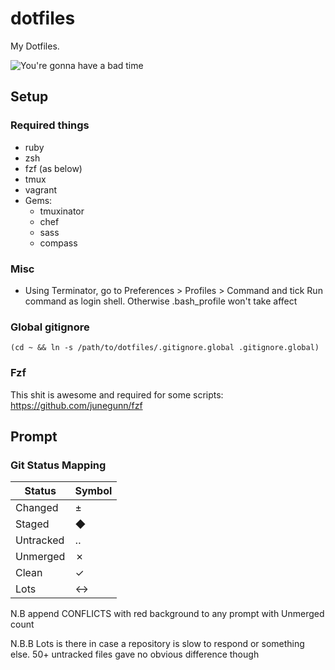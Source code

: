 dotfiles
========

My Dotfiles.

![You're gonna have a bad time](http://i.imgur.com/T4xU6RO.jpg)

## Setup

### Required things

- ruby
- zsh
- fzf (as below)
- tmux
- vagrant
- Gems:
    - tmuxinator
    - chef
    - sass
    - compass

### Misc

- Using Terminator, go to Preferences > Profiles > Command and tick Run command as login shell. Otherwise .bash_profile won't take affect

### Global gitignore

`(cd ~ && ln -s /path/to/dotfiles/.gitignore.global .gitignore.global)`

### Fzf

This shit is awesome and required for some scripts: https://github.com/junegunn/fzf

## Prompt

### Git Status Mapping

Status    | Symbol
----------|-------
Changed   |   ±
Staged    |   ◆
Untracked |   ‥
Unmerged  |   ✗
Clean     |   ✓
Lots      |   ↔

N.B append CONFLICTS with red background to any prompt with Unmerged count

N.B.B Lots is there in case a repository is slow to respond or something else. 50+ untracked files gave no obvious difference though
